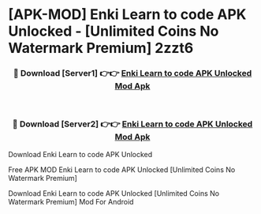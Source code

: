 # [APK-MOD] Enki  Learn to code APK Unlocked - [Unlimited Coins No Watermark Premium] 2zzt6



<div align="center">
<h3>🔴 Download [Server1] 👉👉 <a href="https://momento.my/?title=Enki__Learn_to_code_APK_Unlocked">Enki  Learn to code APK Unlocked Mod Apk</a></h3><br>

<h3>🔴 Download [Server2] 👉👉 <a href="https://momento.my/?title=Enki__Learn_to_code_APK_Unlocked">Enki  Learn to code APK Unlocked Mod Apk</a></h3>
</div>



Download Enki  Learn to code APK Unlocked 

Free APK MOD Enki  Learn to code APK Unlocked [Unlimited Coins No Watermark Premium]

Download Enki  Learn to code APK Unlocked [Unlimited Coins No Watermark Premium] Mod For Android
